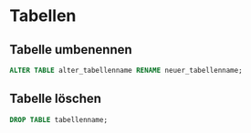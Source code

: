 # Tabellen






## Tabelle umbenennen

```sql
ALTER TABLE alter_tabellenname RENAME neuer_tabellenname;
```


## Tabelle löschen

```sql
DROP TABLE tabellenname;
```
